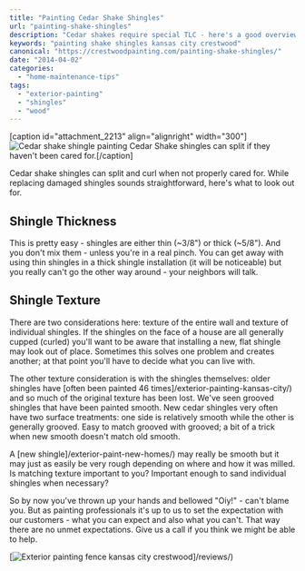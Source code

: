 ```yaml
---
title: "Painting Cedar Shake Shingles"
url: "painting-shake-shingles"
description: "Cedar shakes require special TLC - here's a good overview."
keywords: "painting shake shingles kansas city crestwood"
canonical: "https://crestwoodpainting.com/painting-shake-shingles/"
date: "2014-04-02"
categories:
  - "home-maintenance-tips"
tags:
  - "exterior-painting"
  - "shingles"
  - "wood"
---
```


\[caption id="attachment\_2213" align="alignright" width="300"\]![Cedar shake shingle painting](/images/Shake-shingle-painting-300x224.jpg) Cedar Shake shingles can split if they haven't been cared for.\[/caption\]

Cedar shake shingles can split and curl when not properly cared for. While replacing damaged shingles sounds straightforward, here's what to look out for.

## Shingle Thickness

This is pretty easy - shingles are either thin (~3/8") or thick (~5/8"). And you don't mix them - unless you're in a real pinch. You can get away with using thin shingles in a thick shingle installation (it will be noticeable) but you really can't go the other way around - your neighbors will talk.

## Shingle Texture

There are two considerations here: texture of the entire wall and texture of individual shingles. If the shingles on the face of a house are all generally cupped (curled) you'll want to be aware that installing a new, flat shingle may look out of place. Sometimes this solves one problem and creates another; at that point you'll have to decide what you can live with.

The other texture consideration is with the shingles themselves: older shingles have [often been painted 46 times]/exterior-painting-kansas-city/) and so much of the original texture has been lost. We've seen grooved shingles that have been painted smooth. New cedar shingles very often have two surface treatments: one side is relatively smooth while the other is generally grooved. Easy to match grooved with grooved; a bit of a trick when new smooth doesn't match old smooth.

A [new shingle]/exterior-paint-new-homes/) may really be smooth but it may just as easily be very rough depending on where and how it was milled. Is matching texture important to you? Important enough to sand individual shingles when necessary?

So by now you've thrown up your hands and bellowed "Oiy!" - can't blame you. But as painting professionals it's up to us to set the expectation with our customers - what you can expect and also what you can't. That way there are no unmet expectations. Give us a call if you think we might be able to help.

[![Exterior painting fence kansas city crestwood](/images/Ruben-Lara.jpg)]/reviews/)

